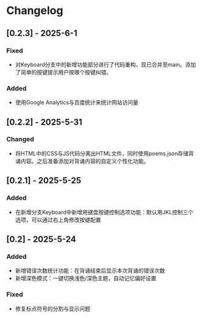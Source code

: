 # Changelog

## [0.2.3] - 2025-6-1
### Fixed
- 对Keyboard分支中的新增功能部分进行了代码重构，现已合并至main。添加了简单的按键提示用户按哪个按键纠错。
### Added
- 使用Google Analytics与百度统计来统计网站访问量 

## [0.2.2] - 2025-5-31
### Changed
- 将HTML中的CSS与JS代码分离出HTML文件，同时使用poems.json存储背诵内容。之后准备添加对背诵内容的自定义个性化功能。

## [0.2.1] - 2025-5-25
### Added
- 在新增分支Keyboard中新增用键盘按键控制选项功能：默认用JKL控制三个选项，可以通过右上角修改按键配置

## [0.2] - 2025-5-24
### Added
- 新增错误次数统计功能：在背诵结束后显示本次背诵的错误次数
- 新增深色模式：一键切换浅色/深色主题，自动记忆偏好设置

### Fixed
- 修复标点符号的分割与显示问题

<!-- 
### Added     (新功能)
### Changed   (现有功能修改)
### Deprecated (即将删除的功能)
### Removed    (已删除功能)
### Fixed      (问题修复)
### Security   (安全相关更新)
 -->